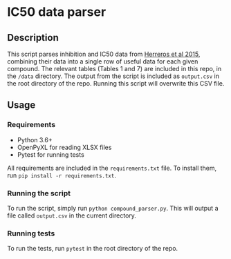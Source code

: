 # IC50 data parser
## Description
This script parses inhibition and IC50 data from [Herreros et al 2015](https://journals.plos.org/plosone/article?id=10.1371/journal.pone.0135139#sec023), combining their data into a single row of useful data for each given compound. The relevant tables (Tables 1 and 7) are included in this repo, in the `/data` directory. The output from the script is included as `output.csv` in the root directory of the repo. Running this script will overwrite this CSV file. 

## Usage

### Requirements
- Python 3.6+
- OpenPyXL for reading XLSX files
- Pytest for running tests

All requirements are included in the `requirements.txt` file. To install them, run `pip install -r requirements.txt`.

### Running the script

To run the script, simply run `python compound_parser.py`. This will output a file called `output.csv` in the current directory.

### Running tests

To run the tests, run `pytest` in the root directory of the repo.

